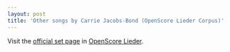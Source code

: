 ```yaml
---
layout: post
title: 'Other songs by Carrie Jacobs-Bond (OpenScore Lieder Corpus)'
---
```


Visit the [official set page] in [OpenScore Lieder].

[official set page]: https://musescore.com/openscore-lieder-corpus/sets/5106886
[OpenScore Lieder]: https://musescore.com/openscore-lieder-corpus

